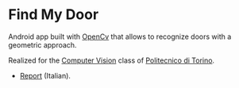 Find My Door
============

Android app built with [OpenCv](http://opencv.org/) that allows to recognize doors with a geometric approach.

Realized for the [Computer Vision](https://didattica.polito.it/pls/portal30/sviluppo.guide.visualizza?p_cod_ins=04ISFOV) class of [Politecnico di Torino](www.polito.it).

*  [Report](https://docs.google.com/document/d/1auhayjPIw950TT5Qm8YFBJHLPF-9EUcsoz3bcs9hRzk/edit?usp=sharing) (Italian).
